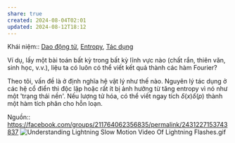 ```yaml
---
share: true
created: 2024-08-04T02:01
updated: 2024-08-12T18:12
---
```

Khái niệm:: [Dao động tử](../%CE%9E%20Kh%C3%A1i%20ni%E1%BB%87m/V%E1%BA%ADt%20l%C3%BD/Dao%20%C4%91%E1%BB%99ng%20t%E1%BB%AD.md), [Entropy](../%CE%9E%20Kh%C3%A1i%20ni%E1%BB%87m/V%E1%BA%ADt%20l%C3%BD/Entropy.md), [Tác dụng](../%CE%9E%20Kh%C3%A1i%20ni%E1%BB%87m/V%E1%BA%ADt%20l%C3%BD/T%C3%A1c%20d%E1%BB%A5ng.md)

Ví dụ, lấy một bài toán bất kỳ trong bất kỳ lĩnh vực nào (chất rắn, thiên văn, sinh học, v.v.), liệu ta có luôn có thể viết kết quả thành các hàm Fourier?

Theo tôi, vấn đề là ở định nghĩa hệ vật lý như thế nào. Nguyên lý tác dụng ở các hệ cổ điển thì độc lập hoặc rất ít bị ảnh hưởng từ tăng entropy vì nó như một 'trạng thái nền'. Nếu lượng tử hóa, có thể viết ngay tích $δ(x)δ(p)$ thành một hàm tích phân cho hỗn loạn. 

Nguồn:: https://facebook.com/groups/211764062356835/permalink/2431227153743837
![Understanding Lightning Slow Motion Video Of Lightning Flashes.gif](../../assets/attachments/Understanding%20Lightning%20Slow%20Motion%20Video%20Of%20Lightning%20Flashes.gif)